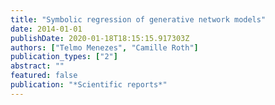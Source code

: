 ```yaml
---
title: "Symbolic regression of generative network models"
date: 2014-01-01
publishDate: 2020-01-18T18:15:15.917303Z
authors: ["Telmo Menezes", "Camille Roth"]
publication_types: ["2"]
abstract: ""
featured: false
publication: "*Scientific reports*"
---
```


